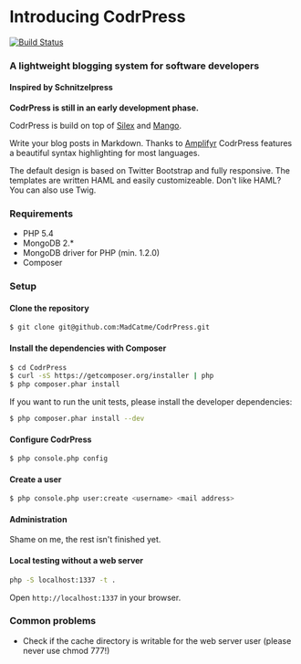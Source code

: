 # Introducing CodrPress

[![Build Status](https://secure.travis-ci.org/MadCatme/CodrPress.png)](http://travis-ci.org/MadCatme/CodrPress)

### A lightweight blogging system for software developers

#### Inspired by Schnitzelpress

**CodrPress is still in an early development phase.**

CodrPress is build on top of [Silex](http://silex.sensiolabs.org/) and [Mango](https://github.com/WebCodr/Mango).

Write your blog posts in Markdown. Thanks to [Amplifyr](http://amplifyr.herokuapp.com/) CodrPress features a beautiful syntax highlighting for most languages.

The default design is based on Twitter Bootstrap and fully responsive. The templates are written HAML and easily customizeable. Don't like HAML? You can also use Twig.

### Requirements

- PHP 5.4
- MongoDB 2.*
- MongoDB driver for PHP (min. 1.2.0)
- Composer

### Setup

#### Clone the repository

~~~ bash
$ git clone git@github.com:MadCatme/CodrPress.git
~~~

#### Install the dependencies with Composer

~~~ bash
$ cd CodrPress
$ curl -sS https://getcomposer.org/installer | php
$ php composer.phar install
~~~

If you want to run the unit tests, please install the developer dependencies:

~~~ bash
$ php composer.phar install --dev
~~~

#### Configure CodrPress

~~~ bash
$ php console.php config
~~~

#### Create a user

~~~ bash
$ php console.php user:create <username> <mail address>
~~~

#### Administration

Shame on me, the rest isn't finished yet.

#### Local testing without a web server

~~~ bash
php -S localhost:1337 -t .
~~~

Open `http://localhost:1337` in your browser.

### Common problems

- Check if the cache directory is writable for the web server user (please never use chmod 777!)

